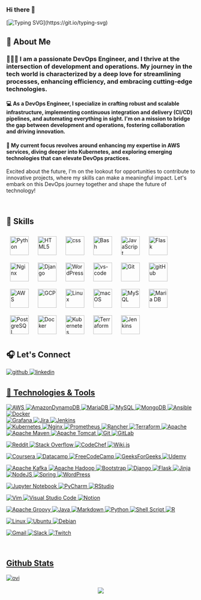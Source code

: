 ### Hi there 👋

[![Typing SVG](https://readme-typing-svg.demolab.com?font=Fira+Code&pause=997&color=F77E02&random=false&width=435&lines=I'm+Sena.)](https://git.io/typing-svg)

## 🪩 About Me
  
### 👩🏽‍💻 I am a passionate DevOps Engineer, and I thrive at the intersection of development and operations. My journey in the tech world is characterized by a deep love for streamlining processes, enhancing efficiency, and embracing cutting-edge technologies.

#### 💻 As a DevOps Engineer, I specialize in crafting robust and scalable infrastructure, implementing continuous integration and delivery (CI/CD) pipelines, and automating everything in sight. I'm on a mission to bridge the gap between development and operations, fostering collaboration and driving innovation.

#### 💬 My current focus revolves around enhancing my expertise in AWS services, diving deeper into Kubernetes, and exploring emerging technologies that can elevate DevOps practices.

Excited about the future, I'm on the lookout for opportunities to contribute to innovative projects, where my skills can make a meaningful impact. Let's embark on this DevOps journey together and shape the future of technology!

<br/>

## 🚀 Skills

<p>
<a href="https://www.python.org/" target="_blank"><img style="margin: 10px" src="https://profilinator.rishav.dev/skills-assets/python-original.svg" alt="Python" height="50" /></a>
<a href="https://en.wikipedia.org/wiki/HTML5" target="_blank"><img style="margin: 10px" src="https://profilinator.rishav.dev/skills-assets/html5-original-wordmark.svg" alt="HTML5" height="50" /></a>
<a href="#" target="_blank"><img style="margin: 10px" src="https://www.svgrepo.com/show/303263/css3-logo.svg" alt="css" height="50" /></a>
<a href="https://www.gnu.org/software/bash/" target="_blank"><img style="margin: 10px" src="https://profilinator.rishav.dev/skills-assets/gnu_bash-icon.svg" alt="Bash" height="50" /></a>
<a href="https://www.javascript.com/" target="_blank"><img style="margin: 10px" src="https://profilinator.rishav.dev/skills-assets/javascript-original.svg" alt="JavaScript" height="50" /></a>
<a href="https://flask.palletsprojects.com/" target="_blank"><img style="margin: 10px" src="https://profilinator.rishav.dev/skills-assets/flask.png" alt="Flask" height="50" /></a>
<a href="https://www.nginx.com/" target="_blank"><img style="margin: 10px" src="https://profilinator.rishav.dev/skills-assets/nginx-original.svg" alt="Nginx" height="50" /></a>
<a href="https://www.djangoproject.com/" target="_blank"><img style="margin: 10px" src="https://profilinator.rishav.dev/skills-assets/django-original.svg" alt="Django" height="50" /></a>
<a href="https://wordpress.com/" target="_blank"><img style="margin: 10px" src="https://profilinator.rishav.dev/skills-assets/wordpress.png" alt="WordPress" height="50" /></a>
<a href="#" target="_blank"><img style="margin: 10px" src="https://user-images.githubusercontent.com/25181517/192108891-d86b6220-e232-423a-bf5f-90903e6887c3.png" alt="vs-code" height="50" /></a>
<a href="https://github.com/" target="_blank"><img style="margin: 10px" src="https://profilinator.rishav.dev/skills-assets/git-scm-icon.svg" alt="Git" height="50" /></a>
<a href="#" target="_blank"><img style="margin: 10px" src="https://www.svgrepo.com/show/349375/github.svg" alt="gitHub" height="50" /></a>
<a href="https://aws.amazon.com/" target="_blank"><img style="margin: 10px" src="https://profilinator.rishav.dev/skills-assets/amazonwebservices-original-wordmark.svg" alt="AWS" height="50" /></a>
<a href="https://cloud.google.com/" target="_blank"><img style="margin: 10px" src="https://profilinator.rishav.dev/skills-assets/google_cloud-icon.svg" alt="GCP" height="50" /></a>
<a href="https://www.linux.org/" target="_blank"><img style="margin: 10px" src="https://profilinator.rishav.dev/skills-assets/linux-original.svg" alt="Linux" height="50" /></a>
<a href="#" target="_blank"><img style="margin: 10px" src="https://user-images.githubusercontent.com/25181517/186884152-ae609cca-8cf1-4175-8d60-1ce1fa078ca2.png" alt="macOS" height="50" /></a>
<a href="https://www.mysql.com/" target="_blank"><img style="margin: 10px" src="https://profilinator.rishav.dev/skills-assets/mysql-original-wordmark.svg" alt="MySQL" height="50" /></a>
<a href="https://mariadb.org/" target="_blank"><img style="margin: 10px" src="https://profilinator.rishav.dev/skills-assets/mariadb.png" alt="Maria DB" height="50" /></a>  
<a href="https://www.postgresql.org/" target="_blank"><img style="margin: 10px" src="https://profilinator.rishav.dev/skills-assets/postgresql-original-wordmark.svg" alt="PostgreSQL" height="50" /></a>
<a href="https://www.docker.com/" target="_blank"><img style="margin: 10px" src="https://profilinator.rishav.dev/skills-assets/docker-original-wordmark.svg" alt="Docker" height="50" /></a>
<a href="https://kubernetes.io/" target="_blank"><img style="margin: 10px" src="https://profilinator.rishav.dev/skills-assets/kubernetes-icon.svg" alt="Kubernetes" height="50" /></a>
<a href="https://www.terraform.io/" target="_blank"><img style="margin: 10px" src="https://profilinator.rishav.dev/skills-assets/terraformio-icon.svg" alt="Terraform" height="50" /></a>
<a href="https://www.jenkins.io/" target="_blank"><img style="margin: 10px" src="https://profilinator.rishav.dev/skills-assets/jenkins-icon.svg" alt="Jenkins" height="50" /></a> 

<br/>

## 🎧 Let's Connect 

<a href="https://github.com/senaayaz" target="_blank">
<img src=https://img.shields.io/badge/github-%2324292e.svg?&style=for-the-badge&logo=github&logoColor=white alt=github style="margin-bottom: 5px;" />
</a>
<a href="https://linkedin.com/in/sena-ayaz" target="_blank">
<img src=https://img.shields.io/badge/linkedin-%231E77B5.svg?&style=for-the-badge&logo=linkedin&logoColor=white alt=linkedin style="margin-bottom: 5px;" />
</div>  



<br/>  


## 🔧 Technologies & Tools

 ![AWS](https://img.shields.io/badge/AWS-%23FF9900.svg?style=for-the-badge&logo=amazon-aws&logoColor=white)  ![AmazonDynamoDB](https://img.shields.io/badge/Amazon%20DynamoDB-4053D6?style=for-the-badge&logo=Amazon%20DynamoDB&logoColor=white) ![MariaDB](https://img.shields.io/badge/MariaDB-003545?style=for-the-badge&logo=mariadb&logoColor=white)  ![MySQL](https://img.shields.io/badge/mysql-%2300f.svg?style=for-the-badge&logo=mysql&logoColor=white)  ![MongoDB](https://img.shields.io/badge/MongoDB-%234ea94b.svg?style=for-the-badge&logo=mongodb&logoColor=white)  ![Ansible](https://img.shields.io/badge/ansible-%231A1918.svg?style=for-the-badge&logo=ansible&logoColor=white)  	![Docker](https://img.shields.io/badge/docker-%230db7ed.svg?style=for-the-badge&logo=docker&logoColor=white)  
![Grafana](https://img.shields.io/badge/grafana-%23F46800.svg?style=for-the-badge&logo=grafana&logoColor=white)  ![Jira](https://img.shields.io/badge/jira-%230A0FFF.svg?style=for-the-badge&logo=jira&logoColor=white)  ![Jenkins](https://img.shields.io/badge/jenkins-%232C5263.svg?style=for-the-badge&logo=jenkins&logoColor=white)  	
![Kubernetes](https://img.shields.io/badge/kubernetes-%23326ce5.svg?style=for-the-badge&logo=kubernetes&logoColor=white) ![Nginx](https://img.shields.io/badge/nginx-%23009639.svg?style=for-the-badge&logo=nginx&logoColor=white) ![Prometheus](https://img.shields.io/badge/Prometheus-E6522C?style=for-the-badge&logo=Prometheus&logoColor=white)  ![Rancher](https://img.shields.io/badge/rancher-%230075A8.svg?style=for-the-badge&logo=rancher&logoColor=white)  ![Terraform](https://img.shields.io/badge/terraform-%235835CC.svg?style=for-the-badge&logo=terraform&logoColor=white)  ![Apache](https://img.shields.io/badge/apache-%23D42029.svg?style=for-the-badge&logo=apache&logoColor=white)  ![Apache Maven](https://img.shields.io/badge/Apache%20Maven-C71A36?style=for-the-badge&logo=Apache%20Maven&logoColor=white)  ![Apache Tomcat](https://img.shields.io/badge/apache%20tomcat-%23F8DC75.svg?style=for-the-badge&logo=apache-tomcat&logoColor=black)                                        ![Git](https://img.shields.io/badge/git-%23F05033.svg?style=for-the-badge&logo=git&logoColor=white)  ![GitLab](https://img.shields.io/badge/gitlab-%23181717.svg?style=for-the-badge&logo=gitlab&logoColor=white)
 

![Reddit](https://img.shields.io/badge/Reddit-%23FF4500.svg?style=for-the-badge&logo=Reddit&logoColor=white)  ![Stack Overflow](https://img.shields.io/badge/-Stackoverflow-FE7A16?style=for-the-badge&logo=stack-overflow&logoColor=white) ![CodeChef](https://img.shields.io/badge/CodeChef-%23964B00.svg?style=for-the-badge&logo=CodeChef&logoColor=white)  ![Wiki.js](https://img.shields.io/badge/wiki.js-%231976D2.svg?style=for-the-badge&logo=wikidotjs&logoColor=white)  

![Coursera](https://img.shields.io/badge/Coursera-%230056D2.svg?style=for-the-badge&logo=Coursera&logoColor=white)  ![Datacamp](https://img.shields.io/badge/Datacamp-05192D?style=for-the-badge&logo=datacamp&logoColor=03E860)  ![FreeCodeCamp](https://img.shields.io/badge/Freecodecamp-%23123.svg?&style=for-the-badge&logo=freecodecamp&logoColor=green)  	![GeeksForGeeks](https://img.shields.io/badge/GeeksforGeeks-gray?style=for-the-badge&logo=geeksforgeeks&logoColor=35914c)  ![Udemy](https://img.shields.io/badge/Udemy-A435F0?style=for-the-badge&logo=Udemy&logoColor=white)  

![Apache Kafka](https://img.shields.io/badge/Apache%20Kafka-000?style=for-the-badge&logo=apachekafka) ![Apache Hadoop](https://img.shields.io/badge/Apache%20Hadoop-66CCFF?style=for-the-badge&logo=apachehadoop&logoColor=black)  ![Bootstrap](https://img.shields.io/badge/bootstrap-%238511FA.svg?style=for-the-badge&logo=bootstrap&logoColor=white)  ![Django](https://img.shields.io/badge/django-%23092E20.svg?style=for-the-badge&logo=django&logoColor=white)  ![Flask](https://img.shields.io/badge/flask-%23000.svg?style=for-the-badge&logo=flask&logoColor=white)  ![Jinja](https://img.shields.io/badge/jinja-white.svg?style=for-the-badge&logo=jinja&logoColor=black)  ![NodeJS](https://img.shields.io/badge/node.js-6DA55F?style=for-the-badge&logo=node.js&logoColor=white)  ![Spring](https://img.shields.io/badge/spring-%236DB33F.svg?style=for-the-badge&logo=spring&logoColor=white)  ![WordPress](https://img.shields.io/badge/WordPress-%23117AC9.svg?style=for-the-badge&logo=WordPress&logoColor=white)  

![Jupyter Notebook](https://img.shields.io/badge/jupyter-%23FA0F00.svg?style=for-the-badge&logo=jupyter&logoColor=white)  ![PyCharm](https://img.shields.io/badge/pycharm-143?style=for-the-badge&logo=pycharm&logoColor=black&color=black&labelColor=green)  ![RStudio](https://img.shields.io/badge/RStudio-4285F4?style=for-the-badge&logo=rstudio&logoColor=white) 
  
![Vim](https://img.shields.io/badge/VIM-%2311AB00.svg?style=for-the-badge&logo=vim&logoColor=white)  ![Visual Studio Code](https://img.shields.io/badge/Visual%20Studio%20Code-0078d7.svg?style=for-the-badge&logo=visual-studio-code&logoColor=white) ![Notion](https://img.shields.io/badge/Notion-%23000000.svg?style=for-the-badge&logo=notion&logoColor=white)  

![Apache Groovy](https://img.shields.io/badge/Apache%20Groovy-4298B8.svg?style=for-the-badge&logo=Apache+Groovy&logoColor=white) ![Java](https://img.shields.io/badge/java-%23ED8B00.svg?style=for-the-badge&logo=openjdk&logoColor=white) ![Markdown](https://img.shields.io/badge/markdown-%23000000.svg?style=for-the-badge&logo=markdown&logoColor=white) 	![Python](https://img.shields.io/badge/python-3670A0?style=for-the-badge&logo=python&logoColor=ffdd54) ![Shell Script](https://img.shields.io/badge/shell_script-%23121011.svg?style=for-the-badge&logo=gnu-bash&logoColor=white) ![R](https://img.shields.io/badge/r-%23276DC3.svg?style=for-the-badge&logo=r&logoColor=white) 

  ![Linux](https://img.shields.io/badge/Linux-FCC624?style=for-the-badge&logo=linux&logoColor=black) ![Ubuntu](https://img.shields.io/badge/Ubuntu-E95420?style=for-the-badge&logo=ubuntu&logoColor=white)  ![Debian](https://img.shields.io/badge/Debian-D70A53?style=for-the-badge&logo=debian&logoColor=white) 

  
![Gmail](https://img.shields.io/badge/Gmail-D14836?style=for-the-badge&logo=gmail&logoColor=white) 
![Slack](https://img.shields.io/badge/Slack-4A154B?style=for-the-badge&logo=slack&logoColor=white) 
![Twitch](https://img.shields.io/badge/Twitch-%239146FF.svg?style=for-the-badge&logo=Twitch&logoColor=white)  


<br/>  

## Github Stats  


<img src="https://github-readme-stats.vercel.app/api/top-langs?username=senaayaz&hideBorder&show_icons=true&locale=en&layout=compact&theme=radical" alt="ovi" />  
<br/>  
<br/> 
<div align="center">
<img src="https://komarev.com/ghpvc/?username=senaayaz&&style=flat-square" align="center" />
</div>  
 
